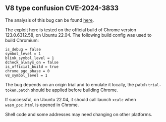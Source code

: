 ## V8 type confusion CVE-2024-3833

The analysis of this bug can be found [here](https://github.blog/2024-06-26-attack-of-the-clones-getting-rce-in-chromes-renderer-with-duplicate-object-properties). 

The exploit here is tested on the official build of Chrome version 123.0.6312.58, on Ubuntu 22.04. The following build config was used to build Chromium:

```
is_debug = false
symbol_level = 1
blink_symbol_level = 1
dcheck_always_on = false
is_official_build = true
chrome_pgo_phase = 0
v8_symbol_level = 1
```

The bug depends on an origin trial and to emulate it locally, the patch `trial-token.patch` should be applied before building Chrome.

If successful, on Ubuntu 22.04, it should call launch `xcalc` when `wasm_poc.html` is opened in Chrome.

Shell code and some addresses may need changing on other platforms.


